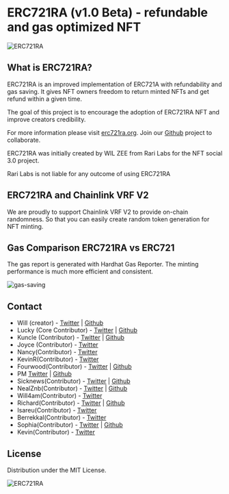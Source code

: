 # ERC721RA (v1.0 Beta) - refundable and gas optimized NFT

![ERC721RA](https://raw.githubusercontent.com/rarilabs/ERC721RA/main/assets/erc721ra-small.png)

## What is ERC721RA?

ERC721RA is an improved implementation of ERC721A with refundability and gas saving. It gives NFT owners freedom to return minted NFTs and get refund within a given time.

The goal of this project is to encourage the adoption of ERC721RA NFT and improve creators credibility.

For more information please visit [erc721ra.org](https://erc721ra.org). Join our [Github](https://github.com/erc721ra) project to collaborate.


ERC721RA was initially created by WIL ZEE from Rari Labs for the NFT social 3.0 project.

Rari Labs is not liable for any outcome of using ERC721RA

## ERC721RA and Chainlink VRF V2

We are proudly to support Chainlink VRF V2 to provide on-chain randomness. So that you can easily create random token generation for NFT minting.

## Gas Comparison ERC721RA vs ERC721

The gas report is generated with Hardhat Gas Reporter. The minting performance is much more efficient and consistent.

![gas-saving](https://raw.githubusercontent.com/rarilabs/ERC721RA/main/assets/gas-saving-small.png)

## Contact

- Will (creator) - [Twitter](https://twitter.com/Gaszlla) | [Github](https://github.com/Gaszlla)
- Lucky (Core Contributor) - [Twitter](https://twitter.com/0xLucky2077_eth) | [Github](https://github.com/lucky2077) 
- Kuncle (Contributor) - [Twitter](https://twitter.com/KingsUncle1) | [Github](https://github.com/kuncle)
- Joyce (Contributor) - [Twitter](https://twitter.com/joydefender)
- Nancy(Contributor) - [Twitter](https://twitter.com/Metartech)
- KevinR(Contributor) - [Twitter](https://twitter.com/KevinR_SH)
- Fourwood(Contributor) - [Twitter](https://twitter.com/FFFFourwood) | [Github](https://github.com/FFFFourwood)
- PM [Twitter](https://twitter.com/pinkmontaigne) | [Github](https://github.com/wang502)
- Sicknews(Contributor) - [Twitter](https://twitter.com/akalilsam) | [Github](https://github.com/akalilsam)
- NealZnb(Contributor) - [Twitter](https://twitter.com/zb881209) | [Github](https://github.com/znbj)
- Will4am(Contributor) - [Twitter](https://twitter.com/Will_4_Am)
- Richard(Contributor) - [Twitter](https://twitter.com/RichardLi869) | [Github](https://github.com/leechs)
- Isareu(Contributor) - [Twitter](https://twitter.com/YidingYou)
- Berrekkal(Contributor) - [Twitter](https://twitter.com/berrekkal)
- Sophia(Contributor) - [Twitter](https://twitter.com/523498538) | [Github](https://github.com/nightrainbow45)
- Kevin(Contributor) - [Twitter](https://twitter.com/ele_cyber)


## License

Distribution under the MIT License. 


![ERC721RA](https://raw.githubusercontent.com/rarilabs/ERC721RA/main/assets/erc721ra-banner.png)
